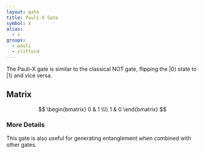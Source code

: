 ```yaml
---
layout: gate
title: Pauli-X Gate
symbol: X
alias:
  - x
groups:
  - pauli
  - clifford
---
```


The Pauli-X gate is similar to the classical NOT gate, flipping the $|0\rangle$ state to $|1\rangle$ and vice versa.

## Matrix

$$
\begin{bmatrix}
  0 & 1 \\\\
  1 & 0
\end{bmatrix}
$$

### More Details

This gate is also useful for generating entanglement when combined with other gates.
